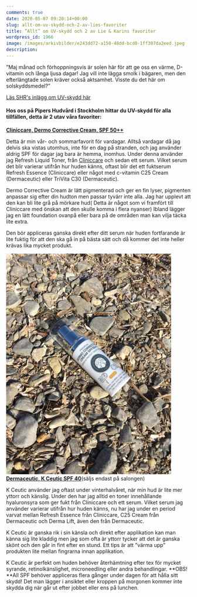 ```yaml
---
comments: true
date: 2020-05-07 09:20:14+00:00
slug: allt-om-uv-skydd-och-2-av-lies-favoriter
title: ”Allt” om UV-skydd och 2 av Lie & Karins favoriter
wordpress_id: 1966
image: /images/arkivbilder/e243dd72-a150-48dd-bcd0-1ff307da2eed.jpeg
description: 
---
```



”Maj månad och förhoppningsvis är solen här för att ge oss en värme, D-vitamin och långa ljusa dagar! Jag vill inte lägga smolk i bägaren, men den efterlängtade solen kräver också aktsamhet. Visste du det här om solskyddsmedel?”

[Läs SHR's inlägg om UV-skydd här](https://shrbloggen.wordpress.com/2020/05/07/skydda-huden-med-solskyddsmedel/)


#### **Hos oss på Pipers Hudvård i Stockholm hittar du UV-skydd för alla tillfällen, detta är 2 utav våra favoriter:**

**[Cliniccare, Dermo Corrective Cream, SPF 50++](https://www.beauty-bar.se/produkt/dermocorrective/?ref=14)**

Detta är min vår- och sommarfavorit för vardagar. Alltså vardagar då jag delvis ska vistas utomhus, inte för en dag på stranden, och jag använder aldrig SPF för dagar jag bara är hemma, inomhus. Under denna använder jag Refresh Liquid Toner, från [Cliniccare](https://pipershudvard.com/produkter/) och sedan ett serum. Vilket serum det blir varierar utifrån hur huden känns, oftast blir det ett fuktserum Refresh Essence (Cliniccare) eller något med c-vitamin C25 Cream (Dermaceutic) eller TriVita C30 (Dermaceutic).

Dermo Corrective Cream är lätt pigmenterad och ger en fin lyser, pigmenten anpassar sig efter din hudton men passar tyvärr inte alla. Jag har upplevt att den kan bli lite grå på mörkare hud( Detta är något som vi framfört till Cliniccare med önskan att den skulle komma i flera nyanser) Ibland lägger jag en lätt foundation ovanpå eller bara på de områden man kan vilja täcka lite extra.

Den bör appliceras ganska direkt efter ditt serum när huden fortfarande är lite fuktig för att den ska gå in på bästa sätt och då kommer det inte heller krävas lika mycket produkt.

![3B331541-77B9-4A6A-99AE-33096E981C61](/images/arkivbilder/3b331541-77b9-4a6a-99ae-33096e981c61.jpeg?w=450)**[Dermaceutic, K Ceutic SPF 40](http://luxoro.se/portfolio-item/dc-k-ceutic/)**(säljs endast på salongen)

K Ceutic använder jag oftast under vinterhalvåret, när min hud är lite mer yttorr och känslig. Under den har jag alltid en toner innehållande hyaluronsyra som ger fukt från Cliniccare och ett serum. Vilket serum jag använder varierar utifrån hur huden känns, nu har jag under en period varvat mellan Refresh Essence från Cliniccare, C25 Cream från Dermaceutic och Derma Lift, även den från Dermaceutic.

K Ceutic är ganska rik i sin känsla och direkt efter applikation kan man känna sig lite kladdig men jag som ofta är yttorr tycker att det är ganska skönt och den går in fint efter en stund. Ett tips är att ”värma upp” produkten lite mellan fingrarna innan applikation.

K Ceutic är perfekt om huden behöver återhämtning efter tex för mycket syrande, retinolkänslighet, microneedling  eller andra behandlingar.
**OBS! **All SPF behöver appliceras flera gånger under dagen för att hålla sitt skydd! Det man lägger i ansiktet eller kroppen på morgonen kommer inte skydda dig när går ut efter jobbet eller ens på lunchen. 


